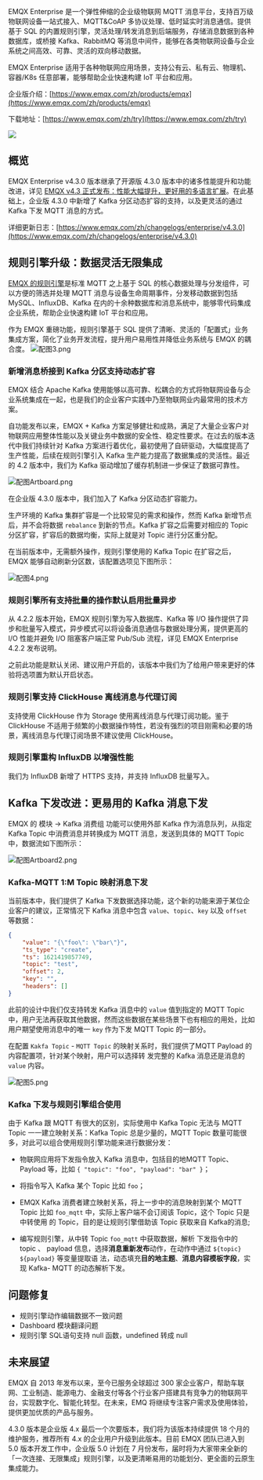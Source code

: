 EMQX Enterprise 是一个弹性伸缩的企业级物联网 MQTT 消息平台，支持百万级物联网设备一站式接入、MQTT&CoAP 多协议处理、低时延实时消息通信。提供基于 SQL 的内置规则引擎，灵活处理/转发消息到后端服务，存储消息数据到各种数据库，或桥接 Kafka、RabbitMQ 等消息中间件，能够在各类物联网设备与企业系统之间高效、可靠、灵活的双向移动数据。

EMQX Enterprise 适用于各种物联网应用场景，支持公有云、私有云、物理机、容器/K8s 任意部署，能够帮助企业快速构建 IoT 平台和应用。

企业版介绍：[https://www.emqx.com/zh/products/emqx](https://www.emqx.com/zh/products/emqx)

下载地址：[https://www.emqx.com/zh/try](https://www.emqx.com/zh/try)



![](https://static.emqx.net/images/4b87d5ae6dc17bb84f6414e4d8fc504c.png)



## 概览

EMQX Enterprise v4.3.0 版本继承了开源版 4.3.0 版本中的诸多性能提升和功能改进，详见 [EMQX v4.3 正式发布：性能大幅提升，更好用的多语言扩展](https://www.emqx.com/zh/blog/emqx-4-3-0-release-notes)。在此基础上，企业版 4.3.0 中新增了 Kafka 分区动态扩容的支持，以及更灵活的通过 Kafka 下发 MQTT 消息的方式。

详细更新日志：[https://www.emqx.com/zh/changelogs/enterprise/v4.3.0](https://www.emqx.com/zh/changelogs/enterprise/v4.3.0)



## 规则引擎升级：数据灵活无限集成

[EMQX 的规则引擎](https://docs.emqx.cn/enterprise/latest/rule/rule-engine.html)是标准 MQTT 之上基于 SQL 的核心数据处理与分发组件，可以方便的筛选并处理 MQTT 消息与设备生命周期事件，分发移动数据到包括 MySQL、InfluxDB、Kafka 在内的十余种数据库和消息系统中，能够零代码集成企业系统，帮助企业快速构建 IoT 平台和应用。

作为 EMQX 重磅功能，规则引擎基于 SQL 提供了清晰、灵活的「配置式」业务集成方案，简化了业务开发流程，提升用户易用性并降低业务系统与 EMQX 的耦合度。
![配图3.png](https://static.emqx.net/images/40b090be34291c0d202613e2598ff767.png)

### 新增消息桥接到 Kafka 分区支持动态扩容

EMQX 结合 Apache Kafka 使用能够以高可靠、松耦合的方式将物联网设备与企业系统集成在一起，也是我们的企业客户实践中乃至物联网业内最常用的技术方案。

自功能发布以来，EMQX + Kafka 方案足够健壮和成熟，满足了大量企业客户对物联网应用整体性能以及关键业务中数据的安全性、稳定性要求。在过去的版本迭代中我们持续针对 Kafka 方案进行着优化，最初使用了自研驱动，大幅度提高了生产性能，后续在规则引擎引入 Kafka 生产能力提高了数据集成的灵活性。最近的 4.2 版本中，我们为 Kafka 驱动增加了缓存机制进一步保证了数据可靠性。

![配图Artboard.png](https://static.emqx.net/images/12d0fb25e06f518e620cf718b094b85c.png)

在企业版 4.3.0 版本中，我们加入了 Kafka 分区动态扩容能力。

生产环境的 Kafka 集群扩容是一个比较常见的需求和操作，然而 Kafka 新增节点后，并不会将数据 `rebalance` 到新的节点。Kafka 扩容之后需要对相应的 Topic 分区扩容，扩容后的数据均衡，实际上就是对 Topic 进行分区重分配。

在当前版本中，无需额外操作，规则引擎使用的 Kafka Topic 在扩容之后， EMQX 能够自动刷新分区数，该配置选项见下图所示：

![配图4.png](https://static.emqx.net/images/97d72c45072d70cf0e15ca35df1b47ae.png)


### 规则引擎所有支持批量的操作默认启用批量异步

从 4.2.2 版本开始，EMQX 规则引擎为写入数据库、Kafka 等 I/O 操作提供了异步和批量写入模式，异步模式可以将设备消息通信与数据处理分离，提供更高的 I/O 性能并避免 I/O 阻塞客户端正常 Pub/Sub 流程，详见 EMQX Enterprise 4.2.2 发布说明。

之前此功能是默认关闭、建议用户开启的，该版本中我们为了给用户带来更好的体验将选项置为默认开启状态。

### 规则引擎支持 ClickHouse 离线消息与代理订阅

支持使用 ClickHouse 作为 Storage 使用离线消息与代理订阅功能。鉴于 ClickHouse 不适用于频繁的小数据操作特性，若没有强烈的项目刚需和必要的场景，离线消息与代理订阅场景不建议使用 ClickHouse。



### 规则引擎重构 InfluxDB 以增强性能

我们为 InfluxDB 新增了 HTTPS 支持，并支持 InfluxDB 批量写入。



## Kafka 下发改进：更易用的 Kafka 消息下发

EMQX 的 模块 -> Kafka 消费组 功能可以使用外部 Kafka 作为消息队列，从指定 Kafka Topic 中消费消息并转换成为 MQTT 消息，发送到具体的 MQTT Topic 中，数据流如下图所示：

![配图Artboard2.png](https://static.emqx.net/images/9fe7501172ea1e95ec7052c733c1c8ec.png)

### Kafka-MQTT 1:M Topic 映射消息下发

当前版本中，我们提供了 Kafka 下发数据选择功能，这个新的功能来源于某位企业客户的建议，正常情况下 Kafka 消息中包含 `value`、`topic`、`key` 以及 `offset` 等数据：

```json
{
    "value": "{\"foo\": \"bar\"}",
    "ts_type": "create",
    "ts": 1621419857749,
    "topic": "test",
    "offset": 2,
    "key": "",
    "headers": []
}
```

此前的设计中我们仅支持转发 Kafka 消息中的 `value` 值到指定的 MQTT Topic 中，用户无法再获取其他数据，然而这些数据在某些场景下也有相应的用处，比如用户期望使用消息中的唯一 `key` 作为下发 MQTT Topic 的一部分。

在配置 `Kakfa Topic` - `MQTT Topic` 的映射关系时，我们提供了MQTT Payload 的内容配置项，针对某个映射，用户可以选择转 发完整的 Kafka 消息还是消息的 `value` 内容。


![配图5.png](https://static.emqx.net/images/75d08b256fd1db259bf8369aeb184081.png)


### Kafka 下发与规则引擎组合使用

由于 Kafka 跟 MQTT 有很大的区别，实际使用中 Kafka Topic 无法与 MQTT Topic 一一建立映射关系：Kafka Topic 总是少量的，MQTT Topic 数量可能很多，对此可以组合使用规则引擎功能来进行数据分发：

- 物联网应用将下发指令放入 Kafka 消息中，包括目的地MQTT Topic、Payload 等，比如 `{ "topic": "foo", "payload": "bar" }`；

- 将指令写入 Kafka 某个 Topic 比如 `foo`；

- EMQX Kafka 消费者建立映射关系，将上一步中的消息映射到某个 MQTT Topic 比如 `foo_mqtt` 中，实际上客户端不会订阅该 Topic，这个 Topic 只是中转使用 的 Topic，目的是让规则引擎借助该 Topic 获取来自 Kafka的消息;

- 编写规则引擎，从中转 Topic `foo_mqtt` 中获取数据，解析 下发指令中的 topic 、 payload 信息，选择**消息重新发布**动作，在动作中通过 `${topic} ${payload}` 等变量提取语 法，动态填充**目的地主题**、**消息内容模板字段**，实现 Kafka- MQTT 的动态解析下发。



## 问题修复

- 规则引擎动作编辑数据不一致问题
- Dashboard 模块翻译问题
- 规则引擎 SQL语句支持 null 函数，undefined 转成 null

## 未来展望

EMQX 自 2013 年发布以来，至今已服务全球超过 300 家企业客户，帮助车联网、工业制造、能源电力、金融支付等各个行业客户搭建具有竞争力的物联网平台，实现数字化、智能化转型。在未来，EMQ 将继续专注客户需求及使用体验，提供更加优质的产品与服务。

4.3.0 版本是企业版 4.x 最后一个次要版本，我们将为该版本持续提供 18 个月的维护服务，推荐所有 4.x 的企业用户升级到此版本。目前 EMQX 团队已进入到 5.0 版本开发工作中，企业版 5.0 计划在 7 月份发布，届时将为大家带来全新的「一次连接、无限集成」规则引擎，以及更清晰易用的功能划分、更全面的云原生集成能力。
